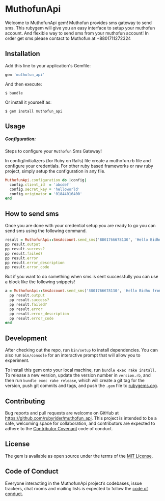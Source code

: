# MuthofunApi

Welcome to MuthofunApi gem! Muthofun provides sms gateway to send sms.
This rubygem will give you an easy interface to setup your muthofun account. And flexible
way to send sms from your muthofun account!
In order get sms please contact to Muthofun at +8801711272324

## Installation

Add this line to your application's Gemfile:

```ruby
gem 'muthofun_api'
```

And then execute:

    $ bundle

Or install it yourself as:

    $ gem install muthofun_api

## Usage

##### Configuration:
Steps to configure your `Muthofun` Sms Gateway!

In config/initializers (for Ruby on Rails) file create a muthofun.rb file and configure your
credentials. For other ruby based frameworks or raw ruby project, simply setup the configuration in
any file.

```ruby
MuthofunApi.configuration do |config|
  config.client_id  = 'abcdef'
  config.secret_key = 'helloworld'
  config.originator = '01844016400'
end      
```


## How to send sms
Once you are done with your credential setup you are ready to go
you can send sms using the following command.

```ruby
result = MuthofunApi::SmsAccount.send_sms('8801766678130', 'Hello Bidhu from Irfan')
pp result.output
pp result.success?
pp result.failed?
pp result.error
pp result.error_description
pp result.error_code
```
But if you want to do something when sms is sent successfully you can use a block like the following snippets!

```ruby
a = MuthofunApi::SmsAccount.send_sms('8801766678130', 'Hello Bidhu from Irfan') do |result|
  pp result.output
  pp result.success?
  pp result.failed?
  pp result.error
  pp result.error_description
  pp result.error_code
end
```


## Development

After checking out the repo, run `bin/setup` to install dependencies. You can also run `bin/console` for an interactive prompt that will allow you to experiment.

To install this gem onto your local machine, run `bundle exec rake install`. To release a new version, update the version number in `version.rb`, and then run `bundle exec rake release`, which will create a git tag for the version, push git commits and tags, and push the `.gem` file to [rubygems.org](https://rubygems.org).

## Contributing

Bug reports and pull requests are welcome on GitHub at https://github.com/rubyrider/muthofun_api. This project is intended to be a safe, welcoming space for collaboration, and contributors are expected to adhere to the [Contributor Covenant](http://contributor-covenant.org) code of conduct.

## License

The gem is available as open source under the terms of the [MIT License](https://opensource.org/licenses/MIT).

## Code of Conduct

Everyone interacting in the MuthofunApi project’s codebases, issue trackers, chat rooms and mailing lists is expected to follow the [code of conduct](https://github.com/[USERNAME]/muthofun_api/blob/master/CODE_OF_CONDUCT.md).
